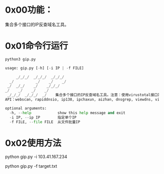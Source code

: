 # 0x00功能：

集合多个接口的IP反查域名工具。

# 0x01命令行运行
```python
python3 gip.py

usage: gip.py [-h] [-i IP | -f FILE]

     _/_/_/  _/_/_/  _/_/_/    
  _/          _/    _/    _/   
 _/  _/_/    _/    _/_/_/      
_/    _/    _/    _/           
 _/_/_/  _/_/_/  _/    集合多个接口的IP反查域名工具。注意：使用virustotal接口需配置Key！
API：webscan, rapiddnsio, ip138, ipchaxun, aizhan, dnsgrep, viewdns, virustotal

optional arguments:
  -h, --help            show this help message and exit
  -i IP, --ip IP        指定单个IP
  -f FILE, --file FILE  从文件批量IP
```
# 0x02使用方法

python gip.py -i 103.41.167.234

python gip.py -f target.txt
  
  
  
